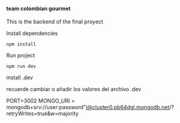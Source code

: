 #### team colombian gourmet

This is the backend of the final proyect 

Install dependencies

```
npm install
```

Run project

```
npm run dev
```
install .dev

recuerde cambiar o añadir los valores del archivo .dev

PORT=3002
MONGO_URI = mongodb+srv://user:password"j@cluster0.pb64dgl.mongodb.net/?retryWrites=true&w=majority
